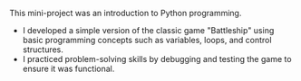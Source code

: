 This mini-project was an introduction to Python programming. 
- I developed a simple version of the classic game "Battleship" using basic programming concepts such as variables, loops, and control structures. 
- I practiced problem-solving skills by debugging and testing the game to ensure it was functional. 